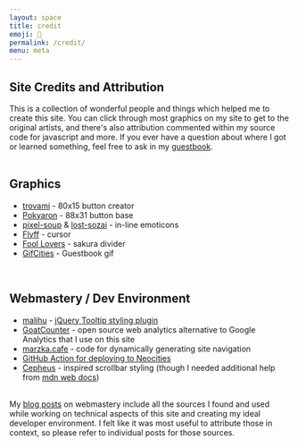 ```yaml
---
layout: space
title: credit
emoji: 💛
permalink: /credit/
menu: meta
---
```

<h2>Site Credits and Attribution</h2>
This is a collection of wonderful people and things which helped me to create this site. You can click through most graphics on my site to get to the original artists, and there's also attribution commented within my source code for javascript and more. If you ever have a question about where I got or learned something, feel free to ask in my <a href="/guestbook/">guestbook</a>.
<br>
<br>
<h2>Graphics</h2>
<ul>
    <li><a target="_blank" href="https://trovami.altervista.org/en/webmasters/makebutton">trovami</a> - 80x15 button creator</li>
    <li><a target="_blank" href="http://pokyaron.fc2web.com/">Pokyaron</a> - 88x31 button base</li>
    <li><a target="_blank" href="https://pixel-soup.tumblr.com/">pixel-soup</a> & <a target="_blank" href="https://lostsozai.tumblr.com/">lost-sozai</a> - in-line emoticons</li>
    <li><a target="_blank" href="https://www.cursors-4u.com/cursor/2010/02/24/flyff-chinese-cute-angel-mail.html">Flyff</a> - cursor</li>
    <li><a target="_blank" href="https://foollovers.com/">Fool Lovers</a> - sakura divider</li>
    <li><a target="_blank" href="https://gifcities.org/">GifCities</a> - Guestbook gif</li>
</ul>
<br>
<h2>Webmastery / Dev Environment</h2>
<ul>
    <li><a target="_blank" href="http://manos.malihu.gr">malihu</a> - <a target="_blank" href="http://manos.malihu.gr/style-my-tooltips-jquery-plugin">jQuery Tooltip styling plugin</a></li>
    <li><a target="_blank" href="https://www.goatcounter.com/">GoatCounter</a> -  open source web analytics alternative to Google Analytics that I use on this site</li>
    <li><a target="_blank" href="https://marzka.cafe">marzka.cafe</a> - code for dynamically generating site navigation</li>
    <li><a target="_blank" href="https://github.com/jonchang/deploy-neocities">GitHub Action for deploying to Neocities</a></li>
    <li><a target="_blank" href="https://cepheus.neocities.org/">Cepheus</a> - inspired scrollbar styling (though I needed additional help from <a target="_blank" href="https://developer.mozilla.org/en-US/docs/Web/CSS/::-webkit-scrollbar">mdn web docs</a>)</li>
</ul>
<br>
My <a href="/blog.html">blog posts</a> on webmastery include all the sources I found and used while working on technical aspects of this site and creating my ideal developer environment. 
I felt like it was most useful to attribute those in context, so please refer to individual posts for those sources.

